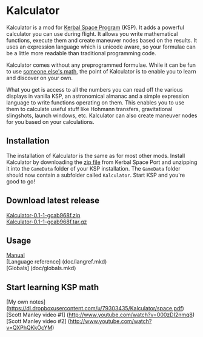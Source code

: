 Kalculator
==========

Kalculator is a mod for [Kerbal Space Program](http://www.kerbalspaceprogram.com) (KSP). It adds a powerful calculator you can use during flight. It allows you write mathematical functions, execute them and create maneuver nodes based on the results. It uses an expression language which is unicode aware, so your formulae can be a little more readable than traditional programming code.

Kalculator comes without any preprogrammed formulae. While it can be fun to use [someone else's math](https://github.com/MuMech/MechJeb2), the point of Kalculator is to enable you to learn and discover on your own.

What you get is access to all the numbers you can read off the various displays in vanilla KSP, an astronomical almanac and a simple expression language to write functions operating on them. This enables you to use them to calculate useful stuff like Hohmann transfers, gravitational slingshots, launch windows, etc. Kalculator can also create maneuver nodes for you based on your calculations.

## Installation
The installation of Kalculator is the same as for most other mods. Install Kalculator by downloading the [zip file]() from Kerbal Space Port and unzipping it into the `GameData` folder of your KSP installation. The `GameData` folder should now contain a subfolder called `Kalculator`. Start KSP and you're good to go!

## Download latest release
[Kalculator-0.1-1-gcab968f.zip](https://dl.dropboxusercontent.com/u/79303435/Kalculator/Kalculator-0.1-1-gcab968f.zip) <br/>
[Kalculator-0.1-1-gcab968f.tar.gz](https://dl.dropboxusercontent.com/u/79303435/Kalculator/Kalculator-0.1-1-gcab968f.tar.gz)

## Usage
[Manual](doc/manual.mkd) <br/>
[Language reference] (doc/langref.mkd) <br/>
[Globals] (doc/globals.mkd) <br/>

## Start learning KSP math

[My own notes] (https://dl.dropboxusercontent.com/u/79303435/Kalculator/space.pdf) <br/>
[Scott Manley video #1] (http://www.youtube.com/watch?v=000zDI2nmq8) <br/>
[Scott Manley video #2] (http://www.youtube.com/watch?v=QXPhQKkOcYM) <br/>


